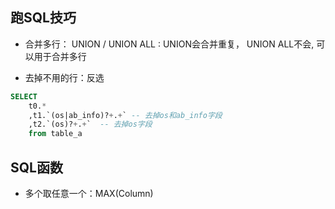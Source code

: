 ## 跑SQL技巧

* 合并多行： UNION / UNION ALL :  UNION会合并重复， UNION ALL不会, 可以用于合并多行

* 去掉不用的行：反选
```sql
SELECT
    t0.*
    ,t1.`(os|ab_info)?+.+` -- 去掉os和ab_info字段
    ,t2.`(os)?+.+`  -- 去掉os字段
    from table_a
```


## SQL函数
* 多个取任意一个：MAX(Column)
